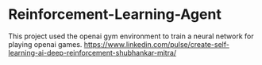 # Reinforcement-Learning-Agent
This project used the openai gym environment to train a neural network for playing openai games. https://www.linkedin.com/pulse/create-self-learning-ai-deep-reinforcement-shubhankar-mitra/
